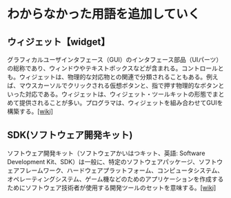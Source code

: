 # わからなかった用語を追加していく
## ウィジェット【widget】
グラフィカルユーザインタフェース（GUI）のインタフェース部品（UIパーツ）の総称であり、ウィンドウやテキストボックスなどが含まれる。コントロールとも。ウィジェットは、物理的な対応物との関連で分類されることもある。例えば、マウスカーソルでクリックされる仮想ボタンと、指で押す物理的なボタンといった対応である。ウィジェットは、ウィジェット・ツールキットの形態でまとめて提供されることが多い。プログラマは、ウィジェットを組み合わせてGUIを構築する。[[wiki]](https://ja.wikipedia.org/wiki/%E3%82%A6%E3%82%A3%E3%82%B8%E3%82%A7%E3%83%83%E3%83%88_(GUI))

## SDK(ソフトウェア開発キット)
ソフトウェア開発キット（ソフトウェアかいはつキット、英語: Software Development Kit、SDK）は一般に、特定のソフトウェアパッケージ、ソフトウェアフレームワーク、ハードウェアプラットフォーム、コンピュータシステム、オペレーティングシステム、ゲーム機などのためのアプリケーションを作成するためにソフトウェア技術者が使用する開発ツールのセットを意味する。[[wiki]](https://ja.wikipedia.org/wiki/%E3%82%BD%E3%83%95%E3%83%88%E3%82%A6%E3%82%A7%E3%82%A2%E9%96%8B%E7%99%BA%E3%82%AD%E3%83%83%E3%83%88)

